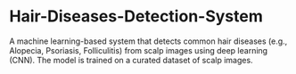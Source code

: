 # Hair-Diseases-Detection-System
A machine learning-based system that detects common hair diseases (e.g., Alopecia, Psoriasis, Folliculitis) from scalp images using deep learning (CNN). The model is trained on a curated dataset of scalp images.
